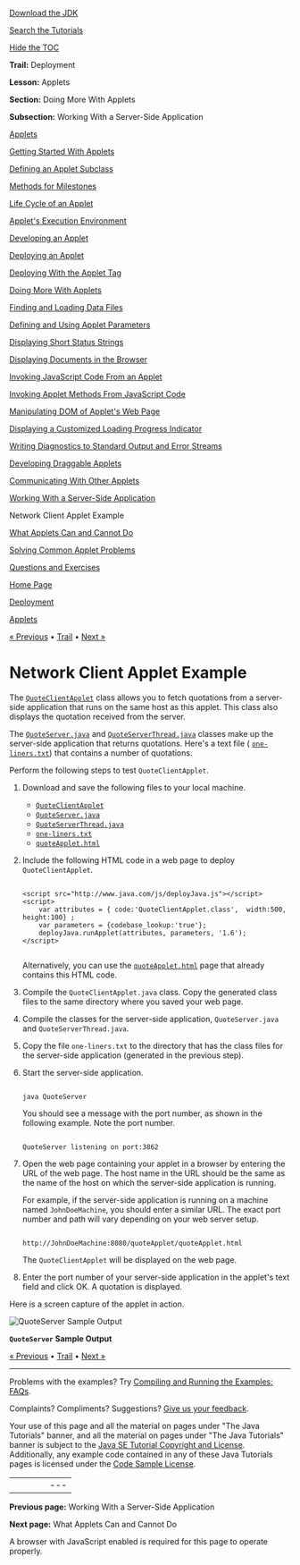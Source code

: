 [Download
the JDK](http://java.sun.com/javase/6/download.jsp)
  
[Search the
Tutorials](../../search.html)
  
[Hide the TOC](javascript:toggleLeft())

**Trail:** Deployment
  
**Lesson:** Applets
  
**Section:** Doing More With Applets
  
**Subsection:** Working With a Server-Side Application

[Applets](index.html)

[Getting Started With Applets](getStarted.html)

[Defining an Applet Subclass](subclass.html)

[Methods for Milestones](appletMethods.html)

[Life Cycle of an Applet](lifeCycle.html)

[Applet's Execution Environment](appletExecutionEnv.html)

[Developing an Applet](developingApplet.html)

[Deploying an Applet](deployingApplet.html)

[Deploying With the Applet Tag](html.html)

[Doing More With Applets](doingMoreWithApplets.html)

[Finding and Loading Data Files](data.html)

[Defining and Using Applet Parameters](param.html)

[Displaying Short Status Strings](showStatus.html)

[Displaying Documents in the Browser](browser.html)

[Invoking JavaScript Code From an Applet](invokingJavaScriptFromApplet.html)

[Invoking Applet Methods From JavaScript Code](invokingAppletMethodsFromJavaScript.html)

[Manipulating DOM of Applet's Web Page](manipulatingDOMFromApplet.html)

[Displaying a Customized Loading Progress Indicator](customProgressIndicatorForApplet.html)

[Writing Diagnostics to Standard Output and Error Streams](stdout.html)

[Developing Draggable Applets](draggableApplet.html)

[Communicating With Other Applets](iac.html)

[Working With a Server-Side Application](server.html)

Network Client Applet Example

[What Applets Can and Cannot Do](security.html)

[Solving Common Applet Problems](problemsindex.html)

[Questions and Exercises](QandE/questions.html)

[Home Page](../../index.html)
>
[Deployment](../index.html)
>
[Applets](index.html)

[« Previous](server.html) • [Trail](../TOC.html) • [Next »](security.html)

# Network Client Applet Example

The
[`QuoteClientApplet`](examples/QuoteClientApplet.java) class allows you to fetch quotations from a server-side application that runs on the same host as
this applet. This class also displays the quotation received from the server.

The
[`QuoteServer.java`](examples/QuoteServer.java) and
[`QuoteServerThread.java`](examples/QuoteServerThread.java) classes make up the server-side application that returns quotations.
Here's a text file (
[`one-liners.txt`](examples/one-liners.txt)) that contains a number of quotations.

Perform the following steps to test `QuoteClientApplet`.

1. Download and save the following files to your local machine.
   * [`QuoteClientApplet`](examples/QuoteClientApplet.java)
   * [`QuoteServer.java`](examples/QuoteServer.java)
   * [`QuoteServerThread.java`](examples/QuoteServerThread.java)
   * [`one-liners.txt`](examples/one-liners.txt)
   * [`quoteApplet.html`](examples/quoteApplet.html)
2. Include the following HTML code in a web page to deploy `QuoteClientApplet`.

   ```

   <script src="http://www.java.com/js/deployJava.js"></script>
   <script> 
       var attributes = { code:'QuoteClientApplet.class',  width:500, height:100} ; 
       var parameters = {codebase_lookup:'true'};
       deployJava.runApplet(attributes, parameters, '1.6'); 
   </script>


   ```

   Alternatively, you can use the
   [`quoteApplet.html`](examples/quoteApplet.html) page that already contains this HTML code.
3. Compile the `QuoteClientApplet.java` class. Copy the
   generated class files to the
   same directory where you saved your web page.
4. Compile the classes for the server-side application,
   `QuoteServer.java` and `QuoteServerThread.java`.
5. Copy the file `one-liners.txt` to the directory that has the
   class files for the server-side application (generated in the previous step).
6. Start the server-side application.

   ```

   java QuoteServer

   ```

   You should see a message with the port number, as shown in the following example.
   Note the port number.

   ```

   QuoteServer listening on port:3862

   ```
7. Open the web page containing your applet in a browser by entering the URL
   of the web page. The host name in the URL should be the same as the name of the host on which
   the server-side application is running.

   For example, if the server-side application is running on a machine
   named `JohnDoeMachine`,
   you should enter a similar URL. The exact port number and path will vary
   depending on your web server setup.

   ```

   http://JohnDoeMachine:8080/quoteApplet/quoteApplet.html

   ```

   The `QuoteClientApplet` will be displayed on the web page.
8. Enter the port number of your server-side application in the applet's
   text field and click OK. A quotation is displayed.

Here is a screen capture of the applet in action.

![QuoteServer Sample Output](../../figures/deployment/applet/19quote.png)

**`QuoteServer` Sample Output**

[« Previous](server.html)
•
[Trail](../TOC.html)
•
[Next »](security.html)

---

Problems with the examples? Try [Compiling and Running
the Examples: FAQs](../../information/run-examples.html).
  
Complaints? Compliments? Suggestions? [Give
us your feedback](http://download.oracle.com/javase/feedback.html).

Your use of this page and all the material on pages under "The Java Tutorials" banner,
and all the material on pages under "The Java Tutorials" banner is subject to the [Java SE Tutorial Copyright
and License](../../information/license.html).
Additionally, any example code contained in any of these Java
Tutorials pages is licensed under the
[Code
Sample License](http://developers.sun.com/license/berkeley_license.html).

|  |  |  |  |  |
| --- | --- | --- | --- | --- |
| |  |  | | --- | --- | | duke image | Oracle logo | | [About Oracle](http://www.oracle.com/us/corporate/index.html) | [Oracle Technology Network](http://www.oracle.com/technology/index.html) | [Terms of Service](https://www.samplecode.oracle.com/servlets/CompulsoryClickThrough?type=TermsOfService) | Copyright © 1995, 2011 Oracle and/or its affiliates. All rights reserved. |

**Previous page:** Working With a Server-Side Application
  
**Next page:** What Applets Can and Cannot Do




A browser with JavaScript enabled is required for this page to operate properly.